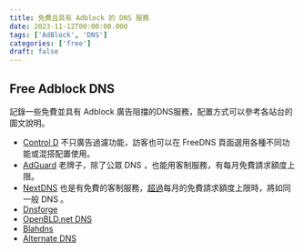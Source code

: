 ```yaml
---
title: 免費且具有 Adblock 的 DNS 服務
date: 2023-11-12T00:00:00.000
tags: ['AdBlock', 'DNS']
categories: ['free']
draft: false
---
```


## Free Adblock DNS

記錄一些免費並具有 Adblock 廣告阻擋的DNS服務，配置方式可以參考各站台的圖文說明。

- [Control D](https://controld.com/ "Control D")
  不只廣告過濾功能，訪客也可以在 FreeDNS 頁面選用各種不同功能或混搭配置使用。
- [AdGuard](https://adguard-dns.io/zh_tw/public-dns.html "AdGuard")
  老牌子，除了公眾 DNS ，也能用客制服務，有每月免費請求額度上限。
- [NextDNS](https://nextdns.io/zht "NextDNS")
  也是有免費的客制服務，[超過](https://help.nextdns.io/t/p8hmvaw/what-happens-after-300k-queries)每月的免費請求額度上限時，將如同一般 DNS 。
- [Dnsforge](https://dnsforge.de/ "Dnsforge")
- [OpenBLD.net DNS](https://openbld.net/ "OpenBLD.net DNS")
- [Blahdns](https://blahdns.com "Blahdns")
- [Alternate DNS](https://alternate-dns.com/ "Alternate DNS")
